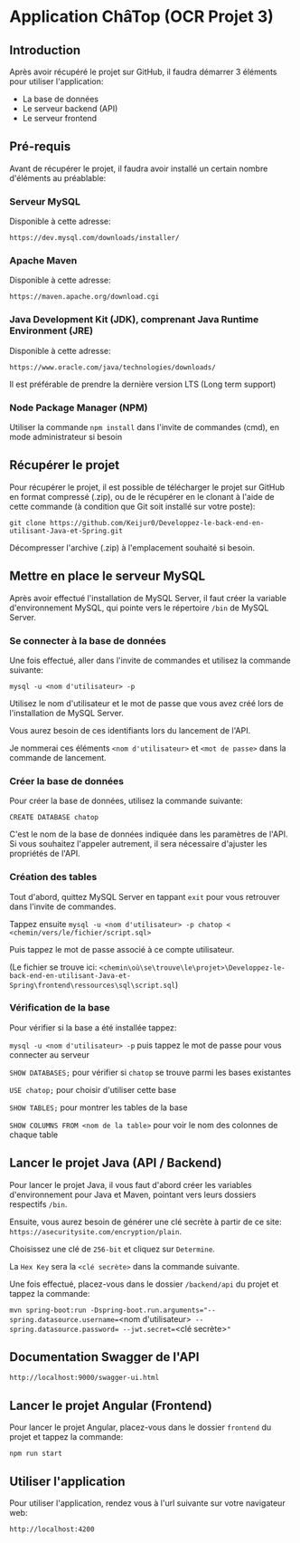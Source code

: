 # Application ChâTop (OCR Projet 3)

## Introduction
Après avoir récupéré le projet sur GitHub, il faudra démarrer 3 éléments pour utiliser l'application:
- La base de données
- Le serveur backend (API)
- Le serveur frontend

## Pré-requis
Avant de récupérer le projet, il faudra avoir installé un certain nombre d'éléments au préablable:

### Serveur MySQL
Disponible à cette adresse: 

`https://dev.mysql.com/downloads/installer/`

### Apache Maven
Disponible à cette adresse: 

`https://maven.apache.org/download.cgi`

### Java Development Kit (JDK), comprenant Java Runtime Environment (JRE)
Disponible à cette adresse: 

`https://www.oracle.com/java/technologies/downloads/`

Il est préférable de prendre la dernière version LTS (Long term support)

### Node Package Manager (NPM)
Utiliser la commande `npm install` dans l'invite de commandes (cmd), en mode administrateur si besoin

## Récupérer le projet 
Pour récupérer le projet, il est possible de télécharger le projet sur GitHub en format compressé (.zip), ou de le récupérer en le clonant à l'aide de cette commande (à condition que Git soit installé sur votre poste): 

`git clone https://github.com/Keijur0/Developpez-le-back-end-en-utilisant-Java-et-Spring.git`

Décompresser l'archive (.zip) à l'emplacement souhaité si besoin.

## Mettre en place le serveur MySQL
Après avoir effectué l'installation de MySQL Server, il faut créer la variable d'environnement MySQL, qui pointe vers le répertoire `/bin` de MySQL Server.

### Se connecter à la base de données
Une fois effectué, aller dans l'invite de commandes et utilisez la commande suivante:

`mysql -u <nom d'utilisateur> -p`

Utilisez le nom d'utilisateur et le mot de passe que vous avez créé lors de l'installation de MySQL Server.

Vous aurez besoin de ces identifiants lors du lancement de l'API. 

Je nommerai ces éléments `<nom d'utilisateur>` et  `<mot de passe>` dans la commande de lancement.

### Créer la base de données
Pour créer la base de données, utilisez la commande suivante:

`CREATE DATABASE chatop`

C'est le nom de la base de données indiquée dans les paramètres de l'API. Si vous souhaitez l'appeler autrement, il sera nécessaire d'ajuster les propriétés de l'API.

### Création des tables
Tout d'abord, quittez MySQL Server en tappant `exit` pour vous retrouver dans l'invite de commandes.

Tappez ensuite `mysql -u <nom d'utilisateur> -p chatop < <chemin/vers/le/fichier/script.sql>`

Puis tappez le mot de passe associé à ce compte utilisateur.

(Le fichier se trouve ici: `<chemin\où\se\trouve\le\projet>\Developpez-le-back-end-en-utilisant-Java-et-Spring\frontend\ressources\sql\script.sql`)

### Vérification de la base
Pour vérifier si la base a été installée tappez:

`mysql -u <nom d'utilisateur> -p` puis tappez le mot de passe pour vous connecter au serveur

`SHOW DATABASES;` pour vérifier si `chatop` se trouve parmi les bases existantes

`USE chatop;` pour choisir d'utiliser cette base

`SHOW TABLES;` pour montrer les tables de la base

`SHOW COLUMNS FROM <nom de la table>` pour voir le nom des colonnes de chaque table

## Lancer le projet Java (API / Backend)
Pour lancer le projet Java, il vous faut d'abord créer les variables d'environnement pour Java et Maven, pointant vers leurs dossiers respectifs `/bin`.

Ensuite, vous aurez besoin de générer une clé secrète à partir de ce site: `https://asecuritysite.com/encryption/plain`.

Choisissez une clé de `256-bit` et cliquez sur `Determine`.

La `Hex Key` sera la `<clé secrète>` dans la commande suivante.

Une fois effectué, placez-vous dans le dossier `/backend/api` du projet et tappez la commande:

`mvn spring-boot:run -Dspring-boot.run.arguments="--spring.datasource.username=`<nom d'utilisateur>` --spring.datasource.password=`<mot de passe>` --jwt.secret=`<clé secrète>`"`

## Documentation Swagger de l'API

`http://localhost:9000/swagger-ui.html`

## Lancer le projet Angular (Frontend)
Pour lancer le projet Angular, placez-vous dans le dossier `frontend` du projet et tappez la commande:

`npm run start`

## Utiliser l'application
Pour utiliser l'application, rendez vous à l'url suivante sur votre navigateur web: 

`http://localhost:4200`